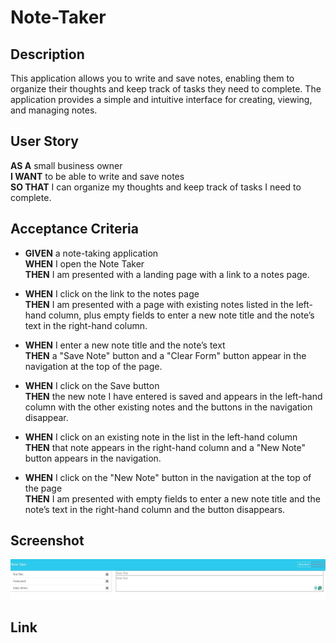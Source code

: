 # Note-Taker

## Description

This application allows you to write and save notes, enabling them to organize their thoughts and keep track of tasks they need to complete. The application provides a simple and intuitive interface for creating, viewing, and managing notes.

## User Story

**AS A** small business owner  
**I WANT** to be able to write and save notes  
**SO THAT** I can organize my thoughts and keep track of tasks I need to complete.

## Acceptance Criteria

- **GIVEN** a note-taking application  
  **WHEN** I open the Note Taker  
  **THEN** I am presented with a landing page with a link to a notes page.

- **WHEN** I click on the link to the notes page  
  **THEN** I am presented with a page with existing notes listed in the left-hand column, plus empty fields to enter a new note title and the note’s text in the right-hand column.

- **WHEN** I enter a new note title and the note’s text  
  **THEN** a "Save Note" button and a "Clear Form" button appear in the navigation at the top of the page.

- **WHEN** I click on the Save button  
  **THEN** the new note I have entered is saved and appears in the left-hand column with the other existing notes and the buttons in the navigation disappear.

- **WHEN** I click on an existing note in the list in the left-hand column  
  **THEN** that note appears in the right-hand column and a "New Note" button appears in the navigation.

- **WHEN** I click on the "New Note" button in the navigation at the top of the page  
  **THEN** I am presented with empty fields to enter a new note title and the note’s text in the right-hand column and the button disappears.

## Screenshot
![Screenshot of Note Taker Application](public/assets/css/note.JPG)

## Link

